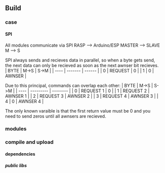 <!-- todo -->

## Build

### case

#### SPI

All modules communicate via SPI
RASP   --> Arduino/ESP
MASTER --> SLAVE
M      --> S


SPI always sends and recieves data in parallel, so when a byte gets send, the next data can only be recieved as soon as the next awnser bit recieves.
| BYTE | M->S    | S->M   |
| ---- | ------- | ------ |
| 0    | REQUEST | 0      |
| 1    | 0       | AWNSER |

Due to this principal, commands can overlap each other:
| BYTE | M->S      | S->M     |
| ---- | --------- | -------- |
| 0    | REQUEST 1 | 0        |
| 1    | REQUEST 2 | AWNSER 1 |
| 2    | REQUEST 3 | AWNSER 2 |
| 3    | REQUEST 4 | AWNSER 3 |
| 4    | 0         | AWNSER 4 |

The only known varaible is that the first return value must be 0 and you need to send zeros until all awnsers are recieved.

### modules

### compile and upload

#### dependencies

##### public libs
